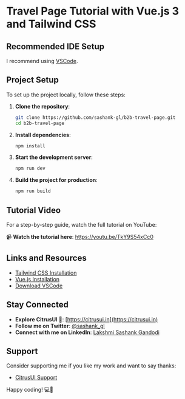 # Travel Page Tutorial with Vue.js 3 and Tailwind CSS

## Recommended IDE Setup

I recommend using [VSCode](https://code.visualstudio.com/).

## Project Setup

To set up the project locally, follow these steps:

1. **Clone the repository**:

   ```sh
   git clone https://github.com/sashank-gl/b2b-travel-page.git
   cd b2b-travel-page
   ```

2. **Install dependencies**:

   ```sh
   npm install
   ```

3. **Start the development server**:

   ```sh
   npm run dev
   ```

4. **Build the project for production**:
   ```sh
   npm run build
   ```

## Tutorial Video

For a step-by-step guide, watch the full tutorial on YouTube:

📹 **Watch the tutorial here**: https://youtu.be/TkY9S54xCc0

## Links and Resources

- [Tailwind CSS Installation](https://tailwindcss.com/docs/installation)
- [Vue.js Installation](https://vuejs.org/guide/quick-start.html)
- [Download VSCode](https://code.visualstudio.com/Download)

## Stay Connected

- **Explore CitrusUI** 🍊: [https://citrusui.in](https://citrusui.in)
- **Follow me on Twitter**: [@sashank_gl](https://twitter.com/sashank_gl)
- **Connect with me on LinkedIn**: [Lakshmi Sashank Gandodi](https://www.linkedin.com/in/sashank-gl/)

## Support

Consider supporting me if you like my work and want to say thanks:

- [CitrusUI Support](https://citrusui.in/support)

Happy coding! 💻🎉
